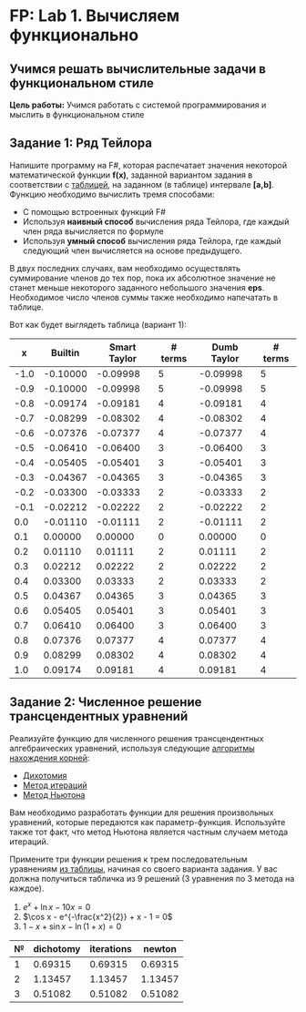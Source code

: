 # FP: Lab 1. Вычисляем функционально

## Учимся решать вычислительные задачи в функциональном стиле

**Цель работы:** Учимся работать с системой программирования и мыслить в функциональном стиле  

## Задание 1: Ряд Тейлора 

Напишите программу на F#, которая распечатает значения некоторой математической функции **f(x)**, заданной вариантом задания в соответствии с [таблицей](Lab1.pdf), на заданном (в таблице) интервале **[a,b]**. Функцию необходимо вычислить тремя способами:

 * С помощью встроенных функций F#
 * Используя **наивный способ** вычисления ряда Тейлора, где каждый член ряда вычисляется по формуле
 * Используя **умный способ** вычисления ряда Тейлора, где каждый следующий член вычисляется на основе предыдущего.

В двух последних случаях, вам необходимо осуществлять суммирование членов до тех пор, пока их абсолютное значение не станет меньше некоторого заданного небольшого значения **eps**. Необходимое число членов суммы также необходимо напечатать в таблице.

Вот как будет выглядеть таблица (вариант 1):

| x     | Builtin     | Smart Taylor | # terms | Dumb Taylor | # terms |
|-------|-------------|--------------|---------|-------------|---------|
|  -1.0 |    -0.10000 |     -0.09998 |       5 |    -0.09998 |       5 |
|  -0.9 |    -0.10000 |     -0.09998 |       5 |    -0.09998 |       5 |
|  -0.8 |    -0.09174 |     -0.09181 |       4 |    -0.09181 |       4 |
|  -0.7 |    -0.08299 |     -0.08302 |       4 |    -0.08302 |       4 |
|  -0.6 |    -0.07376 |     -0.07377 |       4 |    -0.07377 |       4 |
|  -0.5 |    -0.06410 |     -0.06400 |       3 |    -0.06400 |       3 |
|  -0.4 |    -0.05405 |     -0.05401 |       3 |    -0.05401 |       3 |
|  -0.3 |    -0.04367 |     -0.04365 |       3 |    -0.04365 |       3 |
|  -0.2 |    -0.03300 |     -0.03333 |       2 |    -0.03333 |       2 |
|  -0.1 |    -0.02212 |     -0.02222 |       2 |    -0.02222 |       2 |
|   0.0 |    -0.01110 |     -0.01111 |       2 |    -0.01111 |       2 |
|   0.1 |     0.00000 |      0.00000 |       0 |     0.00000 |       0 |
|   0.2 |     0.01110 |      0.01111 |       2 |     0.01111 |       2 |
|   0.3 |     0.02212 |      0.02222 |       2 |     0.02222 |       2 |
|   0.4 |     0.03300 |      0.03333 |       2 |     0.03333 |       2 |
|   0.5 |     0.04367 |      0.04365 |       3 |     0.04365 |       3 |
|   0.6 |     0.05405 |      0.05401 |       3 |     0.05401 |       3 |
|   0.7 |     0.06410 |      0.06400 |       3 |     0.06400 |       3 |
|   0.8 |     0.07376 |      0.07377 |       4 |     0.07377 |       4 |
|   0.9 |     0.08299 |      0.08302 |       4 |     0.08302 |       4 |
|   1.0 |     0.09174 |      0.09181 |       4 |     0.09181 |       4 |

## Задание 2: Численное решение трансцендентных уравнений

Реализуйте функцию для численного решения трансцендентных алгебраических уравнений, используя следующие [алгоритмы нахождения корней](https://en.wikipedia.org/wiki/Root-finding_algorithms): 

 * [Дихотомия](https://en.wikipedia.org/wiki/Bisection_method)
 * [Метод итераций](http://www.simumath.com/library/book.html?code=Alg_Equations_Iterations)
 * [Метод Ньютона](https://en.wikipedia.org/wiki/Newton%27s_method)

Вам необходимо разработать функции для решения произвольных уравнений, которые передаются как параметр-функция. Используйте также тот факт, что метод Ньютона является частным случаем метода итераций. 

Примените три функции решения к трем последовательным уравнениям [из таблицы](Lab1.pdf), начиная со своего варианта задания. У вас должна получиться табличка из 9 решений (3 уравнения по 3 метода на каждое).

1)  $e^x + \ln x - 10x = 0$
2)  $\cos x - e^{-\frac{x^2}{2}} + x - 1 = 0$
3)  $1 - x + \sin x - \ln(1 + x) = 0$

| № | dichotomy | iterations | newton | 
|---|-----------|------------|--------|
| 1 | 0.69315   | 0.69315    | 0.69315|
| 2 | 1.13457   | 1.13457    | 1.13457|
| 3 | 0.51082   | 0.51082    | 0.51082|
